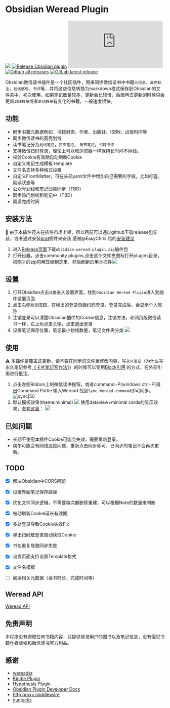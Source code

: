 # Obsidian Weread Plugin

[![](https://github.com/zhaohongxuan/obsidian-weread-plugin/actions/workflows/CI.yml/badge.svg)](https://github.com/zhaohongxuan/obsidian-weread-plugin/actions/workflows/CI.yml)
[![Release Obsidian plugin](https://github.com/zhaohongxuan/obsidian-weread-plugin/actions/workflows/release.yml/badge.svg)](https://github.com/zhaohongxuan/obsidian-weread-plugin/actions/workflows/release.yml)
[![GitHub license](https://badgen.net/github/license/Naereen/Strapdown.js)](https://github.com/zhaohongxuan/obsidian-weread-plugin/blob/main/LICENSE)
[![Github all releases](https://img.shields.io/github/downloads/zhaohongxuan/obsidian-weread-plugin/total.svg)](https://GitHub.com/zhaohongxuan/obsidian-weread-plugin/releases/)
[![GitLab latest release](https://badgen.net/github/release/zhaohongxuan/obsidian-weread-plugin/)](https://github.com/zhaohongxuan/obsidian-weread-plugin/releases)



Obsidian微信读书插件是一个社区插件，用来同步微信读书中书籍`元信息`、`高亮标注`，`划线感想`、`书评`等，并将这些信息转换为markdown格式保存到Obsidian的文件夹中，初次使用，如果笔记数量较多，更新会比较慢，后面再去更新的时候只会更新`划线数量`或者`笔记数量`有变化的书籍，一般速度很快。

## 功能
- 同步书籍元数据例如：书籍封面，作者、出版社、ISBN，出版时间等
- 同步微信读书的高亮划线
- 读书笔记分为`划线笔记`，`页面笔记`， `章节笔记`，`书籍书评`
- 支持微信扫码登录，理论上可以和浏览器一样保持长时间不掉线。
- 校验Cookie有效期自动刷新Cookie
- 自定义笔记生成模板 template
- 文件名支持多种格式设置
- 自定义FrontMatter，可在头部yaml文件中增加自己需要的字段，比如标签，阅读状态等
- 公众号划线和笔记归类同步（TBD）
- 同步热门划线到笔记中（TBD）
- 阅读完成时间

## 安装方法
📢 由于本插件还未在插件市场上架，所以目前可以通过github下载release包安装，或者通过安装[brat](https://github.com/TfTHacker/obsidian42-brat)插件来安装 感谢@EasyChris 给的[安装建议](https://github.com/zhaohongxuan/obsidian-weread-plugin/issues/21#issue-1239460439) 


1. 进入[Release页面](https://github.com/zhaohongxuan/obsidian-weread-plugin/releases)下载`obsidian-weread-plugin.zip`插件包
2. 打开设置，点击community plugins,点击这个文件夹图标打开plugins目录，把刚才的zip包解压缩到这里，然后刷新启用本插件![](https://cdn.jsdelivr.net/gh/zhaohongxuan/picgo@master/20220522221838.png)
## 设置
1. 打开Obsidian点击`设置`进入设置界面，找到`Obsidian Weread Plugin`进入到插件设置页面
2. 点击右侧`登录`按钮，在弹出的登录页面扫码登录，登录完成后，会显示个人昵称
3. 注销登录可以清楚Obsidian插件的Cookie信息，注销方法，和网页版微信读书一样，右上角点击头像，点击退出登录
4. 设置笔记保存位置，笔记最小划线数量，笔记文件夹分类 ![](https://cdn.jsdelivr.net/gh/zhaohongxuan/picgo@master/20220522221635.png)


## 使用
⚠️ 本插件是覆盖式更新，请不要在同步的文件里修改内容，写`永久笔记`（为什么写永久笔记参考[《卡片笔记写作法》](https://book.douban.com/subject/35503571/)）的时候可以使用[Block引用](https://help.obsidian.md/How+to/Link+to+blocks) 的方式，在外部引用进行批注。

1. 点击左侧Ribbon上的微信读书按钮，或者command+P(windows ctrl+P)调出Command Pattle 输入Weread 找到`Sync Weread command`即可同步。
![sync|50](https://cdn.jsdelivr.net/gh/zhaohongxuan/picgo@master/20220522222015.png)
2. 默认模板效果(theme:minimal) ![](https://cdn.jsdelivr.net/gh/zhaohongxuan/picgo@master/20220522221449.png)
使用dataview+minimal cards的显示效果，[参考这里](https://github.com/zhaohongxuan/obsidian-weread-plugin/wiki/%E4%BD%BF%E7%94%A8Dataview%E8%BF%9B%E8%A1%8C%E4%B9%A6%E7%B1%8D%E7%AE%A1%E7%90%86)：
![](https://cdn.jsdelivr.net/gh/zhaohongxuan/picgo@master/20220529135016.png)


## 已知问题
- 长期不使用本插件Cookie可能会失效，需要重新登录。
- 偶尔可能会有网络连接问题，重新点击同步即可，已同步的笔记不会再次更新。

## TODO
- [x] 解决Obsidian中CORS问题
- [x] 设置界面笔记保存路径
- [x] 优化文件同步逻辑，不需要每次都删除重建，可以根据Note的数量来判断
- [x] 被动刷新Cookie延长有效期
- [x] 多处登录导致Cookie失效Fix
- [x] 弹出扫码框登录自动获取Cookie
- [x] 书名重复导致同步失败
- [x] 设置页面支持设置Template格式
- [x] 文件名模板
- [ ] 阅读相关元数据（读书时长，完成时间等）


## Weread API
[Weread API](./docs/weread-api.md)

## 免责声明
本程序没有爬取任何书籍内容，只提供登录用户的图书以及笔记信息，没有侵犯书籍作者版权和微信读书官方利益。
## 感谢
- [wereader](https://github.com/arry-lee/wereader)
- [Kindle Plugin](https://github.com/hadynz/obsidian-kindle-plugin)
- [Hypothesis Plugin](https://github.com/weichenw/obsidian-hypothesis-plugin)
- [Obsidian Plugin Developer Docs](https://marcus.se.net/obsidian-plugin-docs/)
- [http proxy middleware](https://github.com/chimurai/http-proxy-middleware)
- [nunjucks](https://github.com/mozilla/nunjucks)

